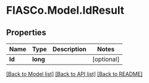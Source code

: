 # FIASCo.Model.IdResult

## Properties

Name | Type | Description | Notes
------------ | ------------- | ------------- | -------------
**Id** | **long** |  | [optional] 

[[Back to Model list]](../README.md#documentation-for-models) [[Back to API list]](../README.md#documentation-for-api-endpoints) [[Back to README]](../README.md)

